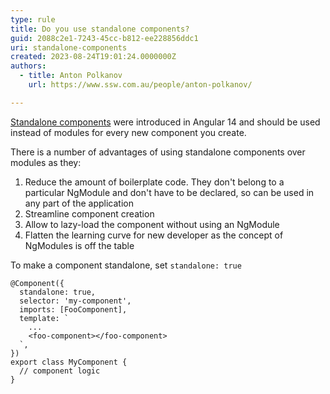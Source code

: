 ```yaml
---
type: rule
title: Do you use standalone components?
guid: 2088c2e1-7243-45cc-b812-ee228856ddc1
uri: standalone-components
created: 2023-08-24T19:01:24.0000000Z
authors: 
  - title: Anton Polkanov
    url: https://www.ssw.com.au/people/anton-polkanov/

---
```


[Standalone components](https://angular.io/guide/standalone-components) were introduced in Angular 14 and should be used instead of modules for every new component you create.

<!--endintro-->

There is a number of advantages of using standalone components over modules as they:

1. Reduce the amount of boilerplate code. They don't belong to a particular NgModule and don't have to be declared, so can be used in any part of the application
2. Streamline component creation
3. Allow to lazy-load the component without using an NgModule
4. Flatten the learning curve for new developer as the concept of NgModules is off the table

To make a component standalone, set `standalone: true`

```
@Component({
  standalone: true,
  selector: 'my-component',
  imports: [FooComponent],
  template: `
    ...
    <foo-component></foo-component>
  `,
})
export class MyComponent {
  // component logic
}
```

<!--endintro-->

